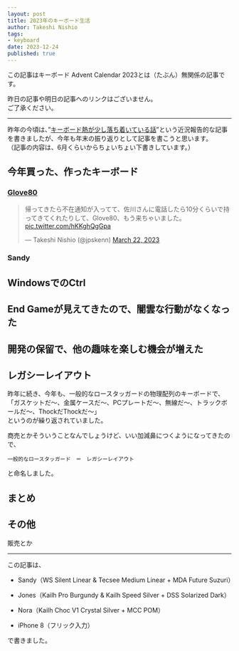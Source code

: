 ```yaml
---
layout: post
title: 2023年のキーボード生活
author: Takeshi Nishio
tags:
- keyboard
date: 2023-12-24
published: true
---
```


この記事はキーボード Advent Calendar 2023とは（たぶん）無関係の記事です。

昨日の記事や明日の記事へのリンクはございません。  
ご了承ください。

---

昨年の今頃は、”[キーボード熱が少し落ち着いている話](https://jpskenn.github.io/blog/2022/12/29/calm-passion-for-keyboard)”という近況報告的な記事を書きましたが、今年も年末の振り返りとして記事を書こうと思います。  
（記事の内容は、6月くらいからちょいちょい下書きしています。）

## 今年買った、作ったキーボード

### [Glove80](https://www.moergo.com)

<blockquote class="twitter-tweet" data-conversation="none" data-dnt="true"><p lang="ja" dir="ltr">帰ってきたら不在通知が入ってて、佐川さんに電話したら10分くらいで持ってきてくれたりして、Glove80、もう来ちゃいました。 <a href="https://t.co/hKKghQgGpa">pic.twitter.com/hKKghQgGpa</a></p>&mdash; Takeshi Nishio (@jpskenn) <a href="https://twitter.com/jpskenn/status/1638459868058390528?ref_src=twsrc%5Etfw">March 22, 2023</a></blockquote> <script async src="https://platform.twitter.com/widgets.js" charset="utf-8"></script>

### Sandy

## WindowsでのCtrl

## End Gameが見えてきたので、闇雲な行動がなくなった

## 開発の保留で、他の趣味を楽しむ機会が増えた

## レガシーレイアウト

昨年に続き、今年も、一般的なロースタッガードの物理配列のキーボードで、  
「ガスケットだ〜、金属ケースだ〜、PCプレートだ〜、無線だ〜、トラックボールだ〜、ThockだThockだ〜」  
というのが繰り返されていました。

商売とかそういうことなんでしょうけど、いい加減鼻につくようになってきたので、

```text
一般的なロースタッガード　＝　レガシーレイアウト
```

と命名しました。

## まとめ

## その他

販売とか

---
この記事は、

- Sandy（WS Silent Linear & Tecsee Medium Linear + MDA Future Suzuri）

- Jones（Kailh Pro Burgundy & Kailh Speed Silver + DSS Solarized Dark）
- Nora（Kailh Choc V1 Crystal Silver + MCC POM）
- iPhone 8（フリック入力）

で書きました。
